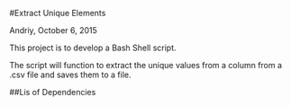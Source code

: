 #Extract Unique Elements

Andriy, October 6, 2015

This project is to develop a Bash Shell script.

The script will function to extract the unique values from a column from a .csv file and saves them to a file.

##Lis of Dependencies

